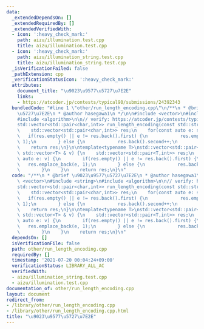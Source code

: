 ```yaml
---
data:
  _extendedDependsOn: []
  _extendedRequiredBy: []
  _extendedVerifiedWith:
  - icon: ':heavy_check_mark:'
    path: aizu/illumination.test.cpp
    title: aizu/illumination.test.cpp
  - icon: ':heavy_check_mark:'
    path: aizu/illumination_string.test.cpp
    title: aizu/illumination_string.test.cpp
  _isVerificationFailed: false
  _pathExtension: cpp
  _verificationStatusIcon: ':heavy_check_mark:'
  attributes:
    document_title: "\u9023\u9577\u5727\u7E2E"
    links:
    - https://atcoder.jp/contests/typical90/submissions/24392343
  bundledCode: "#line 1 \"other/run_length_encoding.cpp\"\n/**\n * @brief \u9023\u9577\
    \u5727\u7E2E\n * @author hasegawa1\n */\n\n#include <vector>\n#include <string>\n\
    #include <algorithm>\n\n// verify: https://atcoder.jp/contests/typical90/submissions/24392343\n\
    std::vector<std::pair<char,int>> run_length_encoding(const std::string & s) {\n\
    \    std::vector<std::pair<char,int>> res;\n    for(const auto e: s) {\n     \
    \   if(res.empty() || e != res.back().first) {\n            res.emplace_back(e,\
    \ 1);\n        } else {\n            res.back().second++;\n        }\n    }\n\
    \    return res;\n}\n\ntemplate<typename T>\nstd::vector<std::pair<T,int>> run_length_encoding(const\
    \ std::vector<T> & v) {\n    std::vector<std::pair<T,int>> res;\n    for(const\
    \ auto e: v) {\n        if(res.empty() || e != res.back().first) {\n         \
    \   res.emplace_back(e, 1);\n        } else {\n            res.back().second++;\n\
    \        }\n    }\n    return res;\n}\n"
  code: "/**\n * @brief \u9023\u9577\u5727\u7E2E\n * @author hasegawa1\n */\n\n#include\
    \ <vector>\n#include <string>\n#include <algorithm>\n\n// verify: https://atcoder.jp/contests/typical90/submissions/24392343\n\
    std::vector<std::pair<char,int>> run_length_encoding(const std::string & s) {\n\
    \    std::vector<std::pair<char,int>> res;\n    for(const auto e: s) {\n     \
    \   if(res.empty() || e != res.back().first) {\n            res.emplace_back(e,\
    \ 1);\n        } else {\n            res.back().second++;\n        }\n    }\n\
    \    return res;\n}\n\ntemplate<typename T>\nstd::vector<std::pair<T,int>> run_length_encoding(const\
    \ std::vector<T> & v) {\n    std::vector<std::pair<T,int>> res;\n    for(const\
    \ auto e: v) {\n        if(res.empty() || e != res.back().first) {\n         \
    \   res.emplace_back(e, 1);\n        } else {\n            res.back().second++;\n\
    \        }\n    }\n    return res;\n}\n"
  dependsOn: []
  isVerificationFile: false
  path: other/run_length_encoding.cpp
  requiredBy: []
  timestamp: '2021-07-20 00:04:24+09:00'
  verificationStatus: LIBRARY_ALL_AC
  verifiedWith:
  - aizu/illumination_string.test.cpp
  - aizu/illumination.test.cpp
documentation_of: other/run_length_encoding.cpp
layout: document
redirect_from:
- /library/other/run_length_encoding.cpp
- /library/other/run_length_encoding.cpp.html
title: "\u9023\u9577\u5727\u7E2E"
---
```

